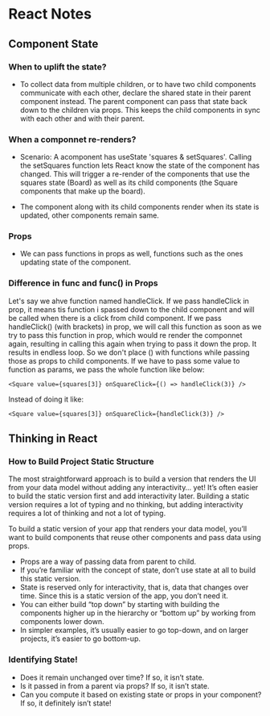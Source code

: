 # React Notes

## Component State

### When to uplift the state?

- To collect data from multiple children, or to have two child components communicate with each other, declare the shared state in their parent component instead. The parent component can pass that state back down to the children via props. This keeps the child components in sync with each other and with their parent.

### When a componnet re-renders?
- Scenario: A acomponent has useState 'squares & setSquares'. Calling the setSquares function lets React know the state of the component has changed. This will trigger a re-render of the components that use the squares state (Board) as well as its child components (the Square components that make up the board).

- The component along with its child components render when its state is updated, other components remain same.

### Props
- We can pass functions in props as well, functions such as the ones updating state of the component.

### Difference in func and func() in Props

Let's say we ahve function named handleClick. If we pass handleClick in prop, it means tis function i spassed down to the child component and will be called when there is a click from child component.  If we pass handleClick() (with brackets) in prop, we will call this function as soon as we try to pass this function in prop, which would re render the componnet again, resulting in calling this again when trying to pass it down the prop. It results in endless loop. So we don't place () with functions while passing those as props to child components. If we have to pass some value to function as params, we pass the whole function like below:
        
```<Square value={squares[3]} onSquareClick={() => handleClick(3)} /> ``` <br>

Instead of doing it like: <br>

```<Square value={squares[3]} onSquareClick={handleClick(3)} /> ``` <br>


## Thinking in React

### How to Build Project Static Structure

The most straightforward approach is to build a version that renders the UI from your data model without adding any interactivity… yet! It’s often easier to build the static version first and add interactivity later. Building a static version requires a lot of typing and no thinking, but adding interactivity requires a lot of thinking and not a lot of typing.

To build a static version of your app that renders your data model, you’ll want to build components that reuse other components and pass data using props. 
- Props are a way of passing data from parent to child.
- If you’re familiar with the concept of state, don’t use state at all to build this static version. 
- State is reserved only for interactivity, that is, data that changes over time. Since this is a static version of the app, you don’t need it.
- You can either build “top down” by starting with building the components higher up in the hierarchy or “bottom up” by working from components lower down. 
- In simpler examples, it’s usually easier to go top-down, and on larger projects, it’s easier to go bottom-up.

### Identifying State!

- Does it remain unchanged over time? If so, it isn’t state.
- Is it passed in from a parent via props? If so, it isn’t state.
- Can you compute it based on existing state or props in your component? If so, it definitely isn’t state!